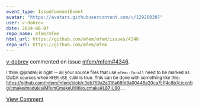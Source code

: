 ```yaml
---
event_type: IssueCommentEvent
avatar: "https://avatars.githubusercontent.com/u/12926030?"
user: v-dobrev
date: 2024-06-07
repo_name: mfem/mfem
html_url: https://github.com/mfem/mfem/issues/4346
repo_url: https://github.com/mfem/mfem
---
```


<a href='https://github.com/v-dobrev' target='_blank'>v-dobrev</a> commented on issue <a href='https://github.com/mfem/mfem/issues/4346' target='_blank'>mfem/mfem#4346</a>.

<small>I think @jandrej is right -- all your source files that use `mfem::forall` need to be marked as CUDA sources when `MFEM_USE_CUDA` is true. This can be done with something like this: https://github.com/mfem/mfem/blob/c3eb769a2a316a68fd9a00448e20ca7cff4c8b7c/config/cmake/modules/MfemCmakeUtilities.cmake#L87-L90...</small>

<a href='https://github.com/mfem/mfem/issues/4346' target='_blank'>View Comment</a>
